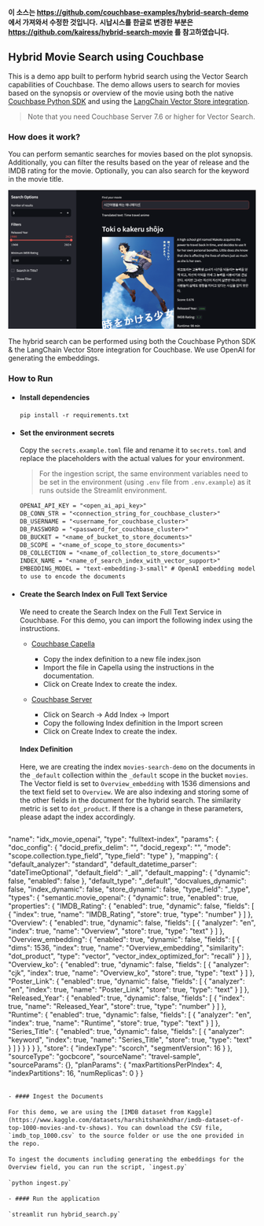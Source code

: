 **이 소스는 https://github.com/couchbase-examples/hybrid-search-demo 에서 가져와서 수정한 것입니다.**
**시납시스를 한글로 변경한 부분은 https://github.com/kairess/hybrid-search-movie 를 참고하였습니다.**

## Hybrid Movie Search using Couchbase

This is a demo app built to perform hybrid search using the Vector Search capabilities of Couchbase. The demo allows users to search for movies based on the synopsis or overview of the movie using both the native [Couchbase Python SDK](https://docs.couchbase.com/python-sdk/current/howtos/full-text-searching-with-sdk.html) and using the [LangChain Vector Store integration](https://python.langchain.com/docs/integrations/vectorstores/couchbase/).

> Note that you need Couchbase Server 7.6 or higher for Vector Search.

### How does it work?

You can perform semantic searches for movies based on the plot synopsis. Additionally, you can filter the results based on the year of release and the IMDB rating for the movie. Optionally, you can also search for the keyword in the movie title.

![hybrid search demo](result/result.png)

The hybrid search can be performed using both the Couchbase Python SDK & the LangChain Vector Store integration for Couchbase. We use OpenAI for generating the embeddings.

### How to Run

- #### Install dependencies

  `pip install -r requirements.txt`

- #### Set the environment secrets

  Copy the `secrets.example.toml` file and rename it to `secrets.toml` and replace the placeholders with the actual values for your environment.

  > For the ingestion script, the same environment variables need to be set in the environment (using `.env` file from `.env.example`) as it runs outside the Streamlit environment.

  ```
  OPENAI_API_KEY = "<open_ai_api_key>"
  DB_CONN_STR = "<connection_string_for_couchbase_cluster>"
  DB_USERNAME = "<username_for_couchbase_cluster>"
  DB_PASSWORD = "<password_for_couchbase_cluster>"
  DB_BUCKET = "<name_of_bucket_to_store_documents>"
  DB_SCOPE = "<name_of_scope_to_store_documents>"
  DB_COLLECTION = "<name_of_collection_to_store_documents>"
  INDEX_NAME = "<name_of_search_index_with_vector_support>"
  EMBEDDING_MODEL = "text-embedding-3-small" # OpenAI embedding model to use to encode the documents
  ```

- #### Create the Search Index on Full Text Service

  We need to create the Search Index on the Full Text Service in Couchbase. For this demo, you can import the following index using the instructions.

  - [Couchbase Capella](https://docs.couchbase.com/cloud/search/import-search-index.html)

    - Copy the index definition to a new file index.json
    - Import the file in Capella using the instructions in the documentation.
    - Click on Create Index to create the index.

  - [Couchbase Server](https://docs.couchbase.com/server/current/search/import-search-index.html)

    - Click on Search -> Add Index -> Import
    - Copy the following Index definition in the Import screen
    - Click on Create Index to create the index.

  #### Index Definition

  Here, we are creating the index `movies-search-demo` on the documents in the `_default` collection within the `_default` scope in the bucket `movies`. The Vector field is set to `Overview_embedding` with 1536 dimensions and the text field set to `Overview`. We are also indexing and storing some of the other fields in the document for the hybrid search. The similarity metric is set to `dot_product`. If there is a change in these parameters, please adapt the index accordingly.

  ```json {
 "name": "idx_movie_openai",
 "type": "fulltext-index",
 "params": {
  "doc_config": {
   "docid_prefix_delim": "",
   "docid_regexp": "",
   "mode": "scope.collection.type_field",
   "type_field": "type"
  },
  "mapping": {
   "default_analyzer": "standard",
   "default_datetime_parser": "dateTimeOptional",
   "default_field": "_all",
   "default_mapping": {
    "dynamic": false,
    "enabled": false
   },
   "default_type": "_default",
   "docvalues_dynamic": false,
   "index_dynamic": false,
   "store_dynamic": false,
   "type_field": "_type",
   "types": {
    "semantic.movie_openai": {
     "dynamic": true,
     "enabled": true,
     "properties": {
      "IMDB_Rating": {
       "enabled": true,
       "dynamic": false,
       "fields": [
        {
         "index": true,
         "name": "IMDB_Rating",
         "store": true,
         "type": "number"
        }
       ]
      },
      "Overview": {
       "enabled": true,
       "dynamic": false,
       "fields": [
        {
         "analyzer": "en",
         "index": true,
         "name": "Overview",
         "store": true,
         "type": "text"
        }
       ]
      },
      "Overview_embedding": {
       "enabled": true,
       "dynamic": false,
       "fields": [
        {
         "dims": 1536,
         "index": true,
         "name": "Overview_embedding",
         "similarity": "dot_product",
         "type": "vector",
         "vector_index_optimized_for": "recall"
        }
       ]
      },
      "Overview_ko": {
       "enabled": true,
       "dynamic": false,
       "fields": [
        {
         "analyzer": "cjk",
         "index": true,
         "name": "Overview_ko",
         "store": true,
         "type": "text"
        }
       ]
      },
      "Poster_Link": {
       "enabled": true,
       "dynamic": false,
       "fields": [
        {
         "analyzer": "en",
         "index": true,
         "name": "Poster_Link",
         "store": true,
         "type": "text"
        }
       ]
      },
      "Released_Year": {
       "enabled": true,
       "dynamic": false,
       "fields": [
        {
         "index": true,
         "name": "Released_Year",
         "store": true,
         "type": "number"
        }
       ]
      },
      "Runtime": {
       "enabled": true,
       "dynamic": false,
       "fields": [
        {
         "analyzer": "en",
         "index": true,
         "name": "Runtime",
         "store": true,
         "type": "text"
        }
       ]
      },
      "Series_Title": {
       "enabled": true,
       "dynamic": false,
       "fields": [
        {
         "analyzer": "keyword",
         "index": true,
         "name": "Series_Title",
         "store": true,
         "type": "text"
        }
       ]
      }
     }
    }
   }
  },
  "store": {
   "indexType": "scorch",
   "segmentVersion": 16
  }
 },
 "sourceType": "gocbcore",
 "sourceName": "travel-sample",
 "sourceParams": {},
 "planParams": {
  "maxPartitionsPerPIndex": 4,
  "indexPartitions": 16,
  "numReplicas": 0
 }
}
  ```

- #### Ingest the Documents

  For this demo, we are using the [IMDB dataset from Kaggle](https://www.kaggle.com/datasets/harshitshankhdhar/imdb-dataset-of-top-1000-movies-and-tv-shows). You can download the CSV file, `imdb_top_1000.csv` to the source folder or use the one provided in the repo.

  To ingest the documents including generating the embeddings for the Overview field, you can run the script, `ingest.py`

  `python ingest.py`

- #### Run the application

  `streamlit run hybrid_search.py`
